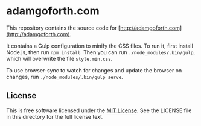 adamgoforth.com
===============

This repository contains the source code for
[http://adamgoforth.com](http://adamgoforth.com).

It contains a Gulp configuration to minify the CSS files. To run it, first
install Node.js, then run `npm install`. Then you can run
`./node_modules/.bin/gulp`, which will overwrite the file `style.min.css`.

To use browser-sync to watch for changes and update the browser on changes,
run `./node_modules/.bin/gulp serve`.

License
-------
This is free software licensed under the
[MIT License](http://opensource.org/licenses/MIT).  See the LICENSE file in
this directory for the full license text.
